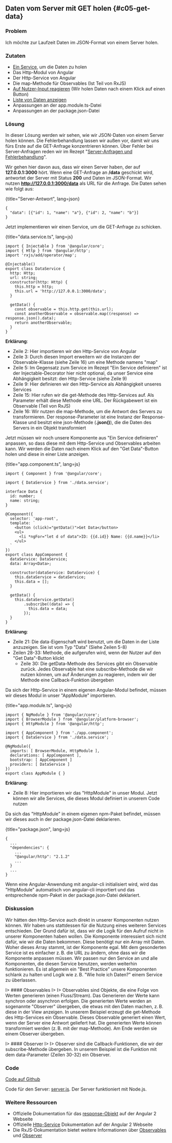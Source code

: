## Daten vom Server mit GET holen {#c05-get-data}

### Problem

Ich möchte zur Laufzeit Daten im JSON-Format von einem Server holen.

### Zutaten
* [Ein Service](#c02-define-service), um die Daten zu holen
* Das Http-Modul von Angular
* Der Http-Service von Angular
* Die map-Methode für Observables (Ist Teil von RxJS)
* [Auf Nutzer-Input reagieren](#c03-user-input) (Wir holen Daten nach einem Klick auf einen Button)
* [Liste von Daten anzeigen](#c03-data-list)
* Anpassungen an der app.module.ts-Datei
* Anpassungen an der package.json-Datei

### Lösung

In dieser Lösung werden wir sehen, wie wir JSON-Daten von einem Server holen können.
Die Fehlerbehandlung lassen wir außen vor, damit wir uns fürs Erste auf die GET-Anfrage konzentrieren können.
Über Fehler bei Server-Anfragen reden wir im Rezept "[Server-Anfragen und Fehlerbehandlung](#c05-error-handling)".

Wir gehen hier davon aus, dass wir einen Server haben, der auf __127.0.0.1:3000__ hört.
Wenn eine GET-Anfrage an __/data__ geschickt wird, antwortet der Server mit Status __200__ und Daten im JSON-Format.
Wir nutzen __http://127.0.0.1:3000/data__ als URL für die Anfrage.
Die Daten sehen wie folgt aus:

{title="Server-Antwort", lang=json}
```
{
  "data": [{"id": 1, "name": "a"}, {"id": 2, "name": "b"}]
}
```

Jetzt implementieren wir einen Service, um die GET-Anfrage zu schicken.

{title="data.service.ts", lang=js}
```
import { Injectable } from '@angular/core';
import { Http } from '@angular/http';
import 'rxjs/add/operator/map';

@Injectable()
export class DataService {
  http: Http;
  url: string;
  constructor(http: Http) {
    this.http = http;
    this.url = 'http://127.0.0.1:3000/data';
  }

  getData() {
    const observable = this.http.get(this.url);
    const anotherObservable = observable.map((response) => response.json().data);
    return anotherObservable;
  }
}
```

__Erklärung__:

* Zeile 2: Hier importieren wir den Http-Service von Angular
* Zeile 3: Durch diesen Import erweitern wir die Instanzen der Observable-Klasse (siehe Zeile 16) um eine Methode namens "map"
* Zeile 5: Im Gegensatz zum Service im Rezept "Ein Service definieren" ist der Injectable-Decorator hier nicht optional, da unser Service eine Abhängigkeit besitzt: den Http-Service (siehe Zeile 9)
* Zeile 9: Hier definieren wir den Http-Service als Abhängigkeit unseres Services
* Zeile 15: Hier rufen wir die get-Methode des Http-Services auf. Als Parameter erhält diese Methode eine URL. Der Rückgabewert ist ein Observable (Teil von RxJS)
* Zeile 16: Wir nutzen die map-Methode, um die Antwort des Servers zu transformieren. Der response-Parameter ist eine Instanz der Response-Klasse und besitzt eine json-Methode (__.json()__), die die Daten des Servers in ein Objekt transformiert

Jetzt müssen wir noch unsere Komponente aus "Ein Service definieren" anpassen, so dass diese mit dem Http-Service und Observables arbeiten kann.
Wir werden die Daten nach einem Klick auf den "Get Data"-Button holen und diese in einer Liste anzeigen.

{title="app.component.ts", lang=js}
```
import { Component } from '@angular/core';

import { DataService } from './data.service';

interface Data {
  id: number;
  name: string;
}

@Component({
  selector: 'app-root',
  template: `
    <button (click)="getData()">Get Data</button>
    <ul>
      <li *ngFor="let d of data">ID: {{d.id}} Name: {{d.name}}</li>
    </ul>
  `
})
export class AppComponent {
  dataService: DataService;
  data: Array<Data>;

  constructor(dataService: DataService) {
    this.dataService = dataService;
    this.data = [];
  }

  getData() {
    this.dataService.getData()
        .subscribe((data) => {
          this.data = data;
        });
  }
}
```

__Erklärung__:

* Zeile 21: Die data-Eigenschaft wird benutzt, um die Daten in der Liste anzuzeigen. Sie ist vom Typ "Data" (Siehe Zeilen 5-8)
* Zeilen 28-33: Methode, die aufgerufen wird, wenn der Nutzer auf den "Get Data"-Button klickt
  * Zeile 30: Die getData-Methode des Services gibt ein Observable zurück. Jedes Observable hat eine subscribe-Methode die wir nutzen können, um auf Änderungen zu reagieren, indem wir der Methode eine Callback-Funktion übergeben


Da sich der Http-Service in einem eigenen Angular-Modul befindet, müssen wir dieses Modul in unser "AppModule" importieren.

{title="app.module.ts", lang=js}
```
import { NgModule } from '@angular/core';
import { BrowserModule } from '@angular/platform-browser';
import { HttpModule } from '@angular/http';

import { AppComponent } from './app.component';
import { DataService } from './data.service';

@NgModule({
  imports: [ BrowserModule, HttpModule ],
  declarations: [ AppComponent ],
  bootstrap: [ AppComponent ]
  providers: [ DataService ]
})
export class AppModule { }
```

__Erklärung__:

* Zeile 8: Hier importieren wir das "HttpModule" in unser Modul. Jetzt können wir alle Services, die dieses Modul definiert in unserem Code nutzen

Da sich das "HttpModule" in einem eigenen npm-Paket befindet, müssen wir dieses auch in der package.json-Datei deklarieren.

{title="package.json", lang=js}
```
{
  ...
  "dependencies": {
    ...
    "@angular/http": "2.1.2"
    ...
  }
  ...
}
```

Wenn eine Angular-Anwendung mit angular-cli initialisiert wird, wird das "HttpModule" automatisch von angular-cli importiert und das entsprechende npm-Paket in der package.json-Datei deklariert.

### Diskussion

Wir hätten den Http-Service auch direkt in unserer Komponenten nutzen können.
Wir haben uns stattdessen für die Nutzung eines weiteren Services entschieden.
Der Grund dafür ist, dass wir die Logik für den Aufruf nicht in unserer Komponenten haben wollen.
Die Komponente interessiert sich nicht dafür, wie wir die Daten bekommen.
Diese benötigt nur ein Array mit Daten.
Woher dieses Array stammt, ist der Komponente egal.
Mit dem gesonderten Service ist es einfacher z. B. die URL zu ändern, ohne dass wir die Komponente anpassen müssen.
Wir passen nur den Service an und alle Komponenten, die diesen Service benutzen, werden weiterhin funktionieren.
Es ist allgemein ein "Best Practice" unsere Komponenten schlank zu halten und Logik wie z. B. "Wie hole ich Daten?" einem Service zu überlassen.

I> #### Observables
I>
I> Observables sind Objekte, die eine Folge von Werten generieren (einen Fluss/Stream). Das Generieren der Werte kann synchron oder asynchron erfolgen. Die generierten Werte werden an sogenannte "Observer" übergeben, die etwas mit den Daten machen, z. B. diese in der View anzeigen. In unserem Beispiel erzeugt die get-Methode des Http-Services ein Observable. Dieses Observable generiert einen Wert, wenn der Server eine Antwort geliefert hat. Die generierten Werte können transformiert werden (z. B. mit der map-Methode). Am Ende werden sie einem Observer übergeben.

I> #### Observer
I>
I> Observer sind die Callback-Funktionen, die wir der subscribe-Methode übergeben. In unserem Beispiel ist die Funktion mit dem data-Parameter (Zeilen 30-32) ein Observer.

### Code

[Code auf Github](https://github.com/jsperts/angular2_kochbuch_code/tree/master/05-Recipes_for_Data_Exchange/01-Get_Data)

Code für den Server: [server.js](https://github.com/jsperts/angular2_kochbuch_code/tree/master/05-Recipes_for_Data_Exchange/server.js). Der Server funktioniert mit Node.js.

### Weitere Ressourcen

* Offizielle Dokumentation für das [response-Objekt](https://angular.io/docs/ts/latest/api/http/index/Response-class.html) auf der Angular 2 Webseite
* Offizielle [Http-Service](https://angular.io/docs/ts/latest/api/http/index/Http-class.html) Dokumentation auf der Angular 2 Webseite
* Die RxJS-Dokumentation bietet weitere Informationen über [Observables](https://github.com/ReactiveX/RxJS/blob/master/doc/observable.md) und [Observer](https://github.com/ReactiveX/rxjs/blob/master/doc/observer.md)

